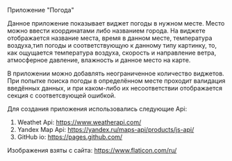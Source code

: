Приложение "Погода"

Данное приложение показывает виджет погоды в нужном месте. Место можно ввести координатами либо названием города.
На виджете отображается название места, время в данном месте, температура воздуха,тип погоды и соответствующую к данному типу картинку, то, как ощущается температура воздуха, скорость и направление ветра,
атмосферное давление, влажность и данное место на карте.

В приложении можно добавлять неограниченное количество виджетов. При попытке поиска погоды в определённом месте проходит валидация введённых данных, и при каком-либо их несоответствии отображается секция с соответсвующей ошибкой.

Для создания приложения использовались следующие Api:
1. Weathet Api: https://www.weatherapi.com/
2. Yandex Map Api: https://yandex.ru/maps-api/products/js-api/
3. GitHub io: https://pages.github.com/

Изображения взяты с сайта: https://www.flaticon.com/ru/

